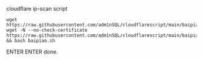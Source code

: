 cloudflare ip-scan script

    wget https://raw.githubusercontent.com/adm1nSQL/cloudflarescript/main/baipiao.sh
    wget -N --no-check-certificate https://raw.githubusercontent.com/adm1nSQL/cloudflarescript/main/baipiao.sh && bash baipiao.sh
  
  
 ENTER
 ENTER
 done.
      
